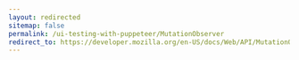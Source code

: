 ```yaml
---
layout: redirected
sitemap: false
permalink: /ui-testing-with-puppeteer/MutationObserver
redirect_to: https://developer.mozilla.org/en-US/docs/Web/API/MutationObserver
---
```


